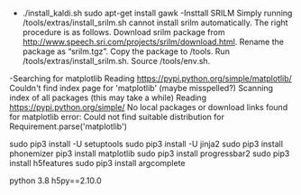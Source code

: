 - ./install_kaldi.sh
 sudo apt-get install gawk
 -Insttall SRILM
Simply running /tools/extras/install_srilm.sh cannot install srilm automatically.
The right procedure is as follows.
Download srilm package from http://www.speech.sri.com/projects/srilm/download.html.
Rename the package as “srilm.tgz”.
Copy the package to /tools.
Run /tools/extras/install_srilm.sh.
Source /tools/env.sh.

-Searching for matplotlib
Reading https://pypi.python.org/simple/matplotlib/
Couldn't find index page for 'matplotlib' (maybe misspelled?)
Scanning index of all packages (this may take a while)
Reading https://pypi.python.org/simple/
No local packages or download links found for matplotlib
error: Could not find suitable distribution for Requirement.parse('matplotlib')

sudo pip3 install -U setuptools
sudo pip3 install -U jinja2
sudo pip3 install phonemizer
pip3 install matplotlib
sudo pip3 install progressbar2
sudo pip3 install h5features
sudo pip3 install argcomplete

python 3.8
h5py==2.10.0
